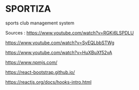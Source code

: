 # SPORTIZA
sports club management system

Sources : https://www.youtube.com/watch?v=RGKi6LSPDLU

https://www.youtube.com/watch?v=SyEQLbbSTWg

https://www.youtube.com/watch?v=HuXBuXf52vA

https://www.npmjs.com/

https://react-bootstrap.github.io/

https://reactjs.org/docs/hooks-intro.html
